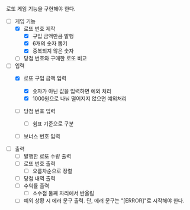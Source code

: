 로또 게임 기능을 구현해야 한다.

- [ ] 게임 기능
    - [x] 로또 번호 제작
      - [x] 구입 금액만큼 발행
      - [x] 6개의 숫자 뽑기
      - [x] 중복되지 않은 숫자
    - [ ] 당첨 번호와 구매한 로또 비교

- [ ] 입력
    - [x] 로또 구입 금액 입력
        - [x] 숫자가 아닌 값을 입력하면 예외 처리
        - [x] 1000원으로 나눠 떨어지지 않으면 예외처리
    - [ ] 당첨 번호 입력
        - [ ] 쉼표 기준으로 구분
    - [ ] 보너스 번호 입력


- [ ] 출력
    - [ ] 발행한 로또 수량 출력
    - [ ] 로또 번호 출력
        - [ ] 오름차순으로 정렬
    - [ ] 당첨 내역 출력
    - [ ] 수익률 출력
        - [ ] 소수점 둘째 자리에서 반올림
    - [ ] 예외 상황 시 에러 문구 출력. 단, 에러 문구는 "[ERROR]"로 시작해야 한다.